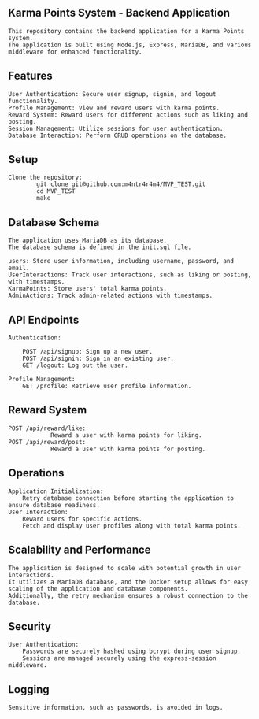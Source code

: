 ## Karma Points System - Backend Application

    This repository contains the backend application for a Karma Points system.
    The application is built using Node.js, Express, MariaDB, and various middleware for enhanced functionality.

## Features

    User Authentication: Secure user signup, signin, and logout functionality.
    Profile Management: View and reward users with karma points.
    Reward System: Reward users for different actions such as liking and posting.
    Session Management: Utilize sessions for user authentication.
    Database Interaction: Perform CRUD operations on the database.
## Setup

    Clone the repository:
            git clone git@github.com:m4ntr4r4m4/MVP_TEST.git
            cd MVP_TEST
            make
## Database Schema

    The application uses MariaDB as its database.
    The database schema is defined in the init.sql file.

    users: Store user information, including username, password, and email.
    UserInteractions: Track user interactions, such as liking or posting, with timestamps.
    KarmaPoints: Store users' total karma points.
    AdminActions: Track admin-related actions with timestamps.

## API Endpoints

    Authentication:

        POST /api/signup: Sign up a new user.
        POST /api/signin: Sign in an existing user.
        GET /logout: Log out the user.

    Profile Management:
        GET /profile: Retrieve user profile information.

## Reward System

    POST /api/reward/like:
                Reward a user with karma points for liking.
    POST /api/reward/post:
                Reward a user with karma points for posting.    

## Operations

    Application Initialization:
        Retry database connection before starting the application to ensure database readiness.
    User Interaction:
        Reward users for specific actions.
        Fetch and display user profiles along with total karma points.
## Scalability and Performance

    The application is designed to scale with potential growth in user interactions.
    It utilizes a MariaDB database, and the Docker setup allows for easy scaling of the application and database components.
    Additionally, the retry mechanism ensures a robust connection to the database.

## Security

    User Authentication:
        Passwords are securely hashed using bcrypt during user signup.
        Sessions are managed securely using the express-session middleware.
## Logging
    Sensitive information, such as passwords, is avoided in logs.    
